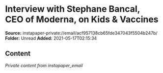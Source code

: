 # Interview with Stephane Bancal, CEO of Moderna, on Kids & Vaccines

**Source:** instapaper-private://email/acf957138cb65fde347043f5504b247b/
**Folder:** Unread
**Added:** 2021-05-17T02:15:34




## Content
*Private content from instapaper_email*
